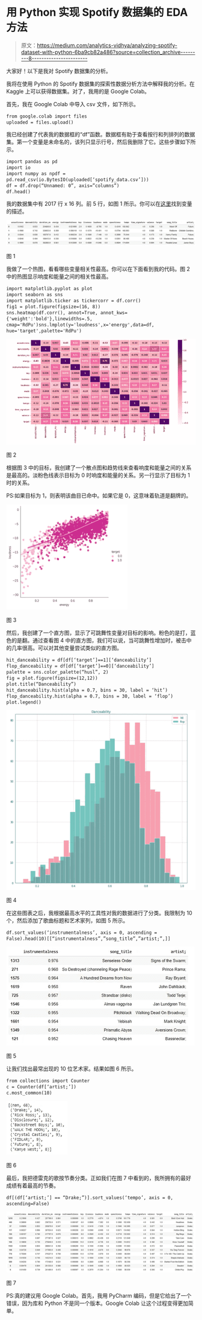 # 用 Python 实现 Spotify 数据集的 EDA 方法

> 原文：<https://medium.com/analytics-vidhya/analyzing-spotify-dataset-with-python-6ba9cb82a486?source=collection_archive---------8----------------------->

大家好！以下是我对 Spotify 数据集的分析。

我将在使用 Python 的 Spotify 数据集的探索性数据分析方法中解释我的分析。在 Kaggle 上可以获得数据集。对了，我用的是 Google Colab。

首先，我在 Google Colab 中导入 csv 文件，如下所示。

```
from google.colab import files
uploaded = files.upload()
```

我已经创建了代表我的数据框的“df”函数。数据框有助于查看按行和列排列的数据集。第一个变量是未命名的，该列只显示行号，然后我删除了它。这些步骤如下所示。

```
import pandas as pd
import io
import numpy as npdf = pd.read_csv(io.BytesIO(uploaded[‘spotify_data.csv’]))
df = df.drop(“Unnamed: 0”, axis=”columns”)
df.head()
```

我的数据集中有 2017 行 x 16 列。前 5 行，如图 1 所示。你可以在[这里](https://developer.spotify.com/documentation/web-api/reference/tracks/get-audio-features/)找到变量的描述。

![](img/c3b07e85a9d21d75cc39adecf470dd0a.png)

图 1

我做了一个热图，看看哪些变量相关性最高。你可以在下面看到我的代码。图 2 中的热图显示响度和能量之间的相关性最高。

```
import matplotlib.pyplot as plot
import seaborn as sns
import matplotlib.ticker as tickercorr = df.corr()
fig1 = plot.figure(figsize=(16, 8))
sns.heatmap(df.corr(), annot=True, annot_kws={'weight':'bold'},linewidths=.5, cmap='RdPu')sns.lmplot(y='loudness',x='energy',data=df, hue='target',palette='RdPu')
```

![](img/c484dc6648a0c030eb2ac95a3c73b884.png)

图 2

根据图 3 中的目标，我创建了一个散点图和趋势线来查看响度和能量之间的关系是最高的。淡粉色线表示目标为 0 时响度和能量的关系。另一行显示了目标为 1 时的关系。

PS:如果目标为 1，则表明该曲目已命中。如果它是 0，这意味着轨道是翻牌的。

![](img/cd13297087fdf81235dc745ed0dac687.png)

图 3

然后，我创建了一个直方图，显示了可跳舞性变量对目标的影响。粉色的是打，蓝色的是翻。通过查看图 4 中的直方图，我们可以说，当可跳舞性增加时，被击中的几率很高。可以对其他变量尝试类似的直方图。

```
hit_danceability = df[df[‘target’]==1][‘danceability’]
flop_danceability = df[df[‘target’]==0][‘danceability’]
palette = sns.color_palette(“husl”, 2)
fig = plot.figure(figsize=(12,12))
plot.title(“Danceability”)
hit_danceability.hist(alpha = 0.7, bins = 30, label = ‘hit’)
flop_danceability.hist(alpha = 0.7, bins = 30, label = ‘flop’)
plot.legend()
```

![](img/22af574d31e5b40a03f332d47f0a893a.png)

图 4

在这些图表之后，我根据最高水平的工具性对我的数据进行了分类。我限制为 10 个，然后添加了歌曲标题和艺术家列，如图 5 所示。

```
df.sort_values(‘instrumentalness’, axis = 0, ascending = False).head(10)[[“instrumentalness”,”song_title”,”artist;”,]]
```

![](img/8ae1123d445f946f6b3b9710bd059462.png)

图 5

让我们找出最常出现的 10 位艺术家。结果如图 6 所示。

```
from collections import Counter
c = Counter(df[‘artist;’])
c.most_common(10)
```

![](img/ca8f43cfdaa5d9c870a9ce713a14da60.png)

图 6

最后，我把德雷克的歌按节奏分类。正如我们在图 7 中看到的，我所拥有的最好成绩有着最高的节奏。

```
df[(df[‘artist;’] == “Drake;”)].sort_values(‘tempo’, axis = 0, ascending=False)
```

![](img/544825a6a10b9a041e5a41691a9aed58.png)

图 7

PS:真的建议用 Google Colab。首先，我用 PyCharm 编码，但是它给出了一个错误，因为库和 Python 不是同一个版本。Google Colab 让这个过程变得更加简单。
